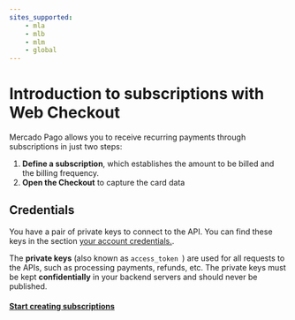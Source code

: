 ```yaml
---
sites_supported:
    - mla
    - mlb
    - mlm
    - global
---
```


# Introduction to subscriptions with Web Checkout

Mercado Pago allows you to receive recurring payments through subscriptions in just two steps:

1. **Define a subscription**, which establishes the amount to be billed and the billing frequency.
2. **Open the Checkout** to capture the card data

## Credentials

You have a pair of private keys to connect to the API. You can find these keys in the section [your account credentials.](https://www.mercadopago.com.ar/account/credentials).

The **private keys** (also known as  `access_token `) are used for all requests to the APIs, such as processing payments, refunds, etc. The private keys must be kept **confidentially** in your backend servers and should never be published.

#### [Start creating subscriptions](/guides/subscriptions/web-checkout/create-subscription.en.md)
